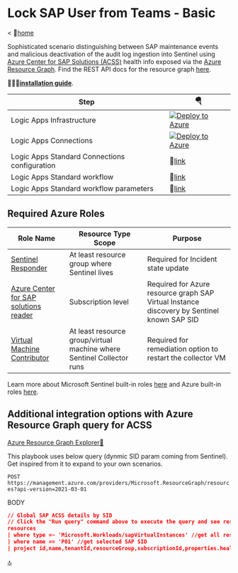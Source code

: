 # Lock SAP User from Teams - Basic

< 🏡[home](../README.md)

Sophisticated scenario distinguishing between SAP maintenance events and malicious deactivation of the audit log ingestion into Sentinel using [Azure Center for SAP Solutions (ACSS)](https://learn.microsoft.com/azure/sap/center-sap-solutions/overview) health info exposed via the [Azure Resource Graph](https://learn.microsoft.com/azure/governance/resource-graph/overview). Find the REST API docs for the resource graph [here](https://learn.microsoft.com/rest/api/azureresourcegraph/resourcegraph(2021-03-01)/resources/resources?tabs=HTTP).

👨🏽‍🔧[**installation guide**](../INSTALLATION.md).

| Step | 🪂 |
| --- | --- |
| Logic Apps Infrastructure | [![Deploy to Azure](https://aka.ms/deploytoazurebutton)](https://portal.azure.com/#create/Microsoft.Template/uri/https%3A%2F%2Fraw.githubusercontent.com%2FAzure%2FAzure-Sentinel%2Fmaster%2FSolutions%2FSAP%2FPlaybooks%2FSAPCollectorRemediate-STD%2Fazuredeploy.json) |
| Logic Apps Connections | [![Deploy to Azure](https://aka.ms/deploytoazurebutton)](https://portal.azure.com/#create/Microsoft.Template/uri/https%3A%2F%2Fraw.githubusercontent.com%2FAzure%2FAzure-Sentinel%2Fmaster%2FSolutions%2FSAP%2FPlaybooks%2FSAPCollectorRemediate-STD%2Fazureconnectordeploy.json) |
| Logic Apps Standard Connections configuration | 🔗[link](connections.json) |
| Logic Apps Standard workflow | 🔗[link](workflow.json) |
| Logic Apps Standard workflow parameters | 🔗[link](workflowparameters.json) |

## Required Azure Roles

| Role Name | Resource Type Scope | Purpose |
| --- | --- | --- |
| [Sentinel Responder](https://learn.microsoft.com/azure/role-based-access-control/built-in-roles#microsoft-sentinel-responder) | At least resource group where Sentinel lives | Required for Incident state update |
| [Azure Center for SAP solutions reader](https://learn.microsoft.com/azure/sap/center-sap-solutions/manage-with-azure-rbac) | Subscription level | Required for Azure resource graph SAP Virtual Instance discovery by Sentinel known SAP SID |
| [Virtual Machine Contributor](https://learn.microsoft.com/azure/role-based-access-control/built-in-roles#virtual-machine-contributor) | At least resource group/virtual machine where Sentinel Collector runs | Required for remediation option to restart the collector VM |

Learn more about Microsoft Sentinel built-in roles [here](https://learn.microsoft.com/azure/sentinel/roles) and Azure built-in roles [here](https://learn.microsoft.com/azure/role-based-access-control/built-in-roles).

## Additional integration options with Azure Resource Graph query for ACSS

[Azure Resource Graph Explorer🔗](https://portal.azure.com/?#view/HubsExtension/ArgQueryBlade)

This playbook uses below query (dynmic SID param coming from Sentinel). Get inspired from it to expand to your own scenarios.

`POST https://management.azure.com/providers/Microsoft.ResourceGraph/resources?api-version=2021-03-01`

BODY

```json
// Global SAP ACSS details by SID
// Click the "Run query" command above to execute the query and see results.
resources
| where type =~ 'Microsoft.Workloads/sapVirtualInstances' //get all resources of type SAP Virtual Instance
| where name == 'P01' //get selected SAP SID
| project id,name,tenantId,resourceGroup,subscriptionId,properties.health,properties.status //get only required fields
```

[🔝](#)
